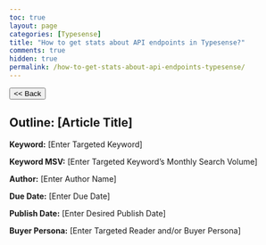 ```yaml
---
toc: true
layout: page
categories: [Typesense]
title: "How to get stats about API endpoints in Typesense?"
comments: true
hidden: true
permalink: /how-to-get-stats-about-api-endpoints-typesense/
---
```


<button class="back-button" onclick="window.history.back()"><< Back</button>

## Outline: [Article Title]

**Keyword:** [Enter Targeted Keyword]

**Keyword MSV:** [Enter Targeted Keyword’s Monthly Search Volume]

**Author:** [Enter Author Name]

**Due Date:** [Enter Due Date]

**Publish Date:** [Enter Desired Publish Date]

**Buyer Persona:** [Enter Targeted Reader and/or Buyer Persona]

<br>
